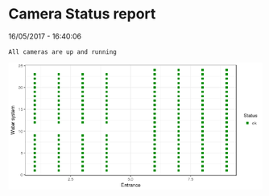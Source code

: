 Camera Status report
================
16/05/2017 - 16:40:06

    All cameras are up and running

![](camreport_files/figure-markdown_github/unnamed-chunk-2-1.png)
